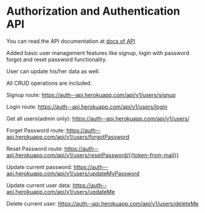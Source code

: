 # Authorization and Authentication API

You can read the API documentation at [docs of API](https://documenter.getpostman.com/view/11750601/TzmBDDwB)

Added basic user management features like signup, login with password forgot and reset password functionality. 

User can update his/her data as well. 

All CRUD operations are included.

Signup route:  https://auth--api.herokuapp.com/api/v1/users/signup

Login route:  https://auth--api.herokuapp.com/api/v1/users/login

Get all users(admin only):  https://auth--api.herokuapp.com/api/v1/users/

Forget Password route:  https://auth--api.herokuapp.com/api/v1/users/forgotPassword

Reset Password route: https://auth--api.herokuapp.com/api/v1/users/resetPassword/{{token-from-mail}}

Update current password:  https://auth--api.herokuapp.com/api/v1/users/updateMyPassword

Update current user data:  https://auth--api.herokuapp.com/api/v1/users/updateMe

Delete current user:  https://auth--api.herokuapp.com/api/v1/users/deleteMe
